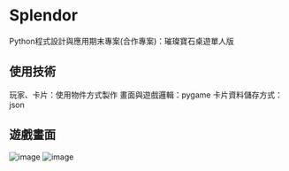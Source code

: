 # Splendor
Python程式設計與應用期末專案(合作專案)：璀璨寶石桌遊單人版

## 使用技術
玩家、卡片：使用物件方式製作
畫面與遊戲邏輯：pygame
卡片資料儲存方式：json

## 遊戲畫面
![image](https://github.com/user-attachments/assets/e65c343c-bcfe-42e2-82d0-30a7cc119292)
![image](https://github.com/user-attachments/assets/3369cc56-a7d5-4d22-aba7-1388057ac571)  
